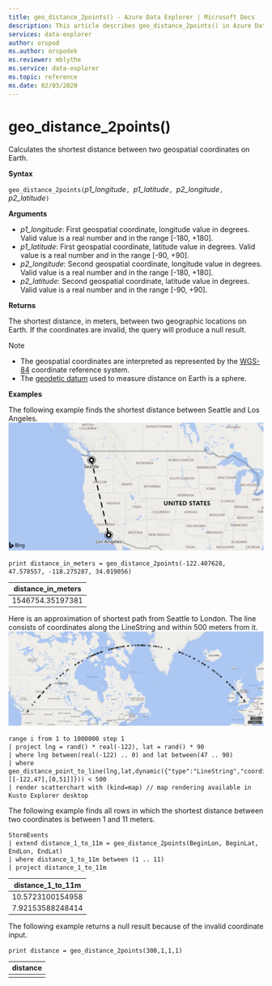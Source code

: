 ```yaml
---
title: geo_distance_2points() - Azure Data Explorer | Microsoft Docs
description: This article describes geo_distance_2points() in Azure Data Explorer.
services: data-explorer
author: orspod
ms.author: orspodek
ms.reviewer: mblythe
ms.service: data-explorer
ms.topic: reference
ms.date: 02/03/2020
---
```

# geo_distance_2points()

Calculates the shortest distance between two geospatial coordinates on Earth.

**Syntax**

`geo_distance_2points(`*p1_longitude*`, `*p1_latitude*`, `*p2_longitude*`, `*p2_latitude*`)`

**Arguments**

* *p1_longitude*: First geospatial coordinate, longitude value in degrees. Valid value is a real number and in the range [-180, +180].
* *p1_latitude*: First geospatial coordinate, latitude value in degrees. Valid value is a real number and in the range [-90, +90].
* *p2_longitude*: Second geospatial coordinate, longitude value in degrees. Valid value is a real number and in the range [-180, +180].
* *p2_latitude*: Second geospatial coordinate, latitude value in degrees. Valid value is a real number and in the range [-90, +90].

**Returns**

The shortest distance, in meters, between two geographic locations on Earth. If the coordinates are invalid, the query will produce a null result.

> [!NOTE]
> * The geospatial coordinates are interpreted as represented by the [WGS-84](https://earth-info.nga.mil/GandG/update/index.php?action=home) coordinate reference system.
> * The [geodetic datum](https://en.wikipedia.org/wiki/Geodetic_datum) used to measure distance on Earth is a sphere.

**Examples**

The following example finds the shortest distance between Seattle and Los Angeles.
![Distance between Seattle and Los Angeles](./images/queries/geo/distance_2points_seattle_los_angeles.png)

```kusto
print distance_in_meters = geo_distance_2points(-122.407628, 47.578557, -118.275287, 34.019056)
```

| distance_in_meters |
|--------------------|
| 1546754.35197381   |

Here is an approximation of shortest path from Seattle to London. The line consists of coordinates along the LineString and within 500 meters from it.
![Seattle to London LineString](./images/queries/geo/line_seattle_london.png)
```kusto
range i from 1 to 1000000 step 1
| project lng = rand() * real(-122), lat = rand() * 90
| where lng between(real(-122) .. 0) and lat between(47 .. 90)
| where geo_distance_point_to_line(lng,lat,dynamic({"type":"LineString","coordinates":[[-122,47],[0,51]]})) < 500
| render scatterchart with (kind=map) // map rendering available in Kusto Explorer desktop
```

The following example finds all rows in which the shortest distance between two coordinates is between 1 and 11 meters.
```kusto
StormEvents
| extend distance_1_to_11m = geo_distance_2points(BeginLon, BeginLat, EndLon, EndLat)
| where distance_1_to_11m between (1 .. 11)
| project distance_1_to_11m
```

| distance_1_to_11m |
|-------------------|
| 10.5723100154958  |
| 7.92153588248414  |

The following example returns a null result because of the invalid coordinate input.
```kusto
print distance = geo_distance_2points(300,1,1,1)
```

| distance |
|----------|
|          |